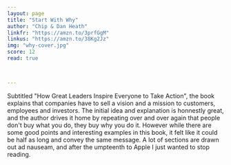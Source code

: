 ```yaml
---
layout: page
title: "Start With Why"
author: "Chip & Dan Heath"
linkfr: "https://amzn.to/3prfGgM"
linkus: "https://amzn.to/38Kg2Jz"
img: "why-cover.jpg"
score: 12
read: true



---
```


Subtitled "How Great Leaders Inspire Everyone to Take Action", the book explains that companies have to sell a vision and a mission to customers, employees and investors. The initial idea and explanation is honnestly great, and the author drives it home by repeating over and over again that people don't buy what you do, they buy why you do it. However while there are some good points and interesting examples in this book, it felt like it could be half as long and convey the same message. A lot of sections are drawn out ad nauseam, and after the umpteenth to Apple I just wanted to stop reading.


